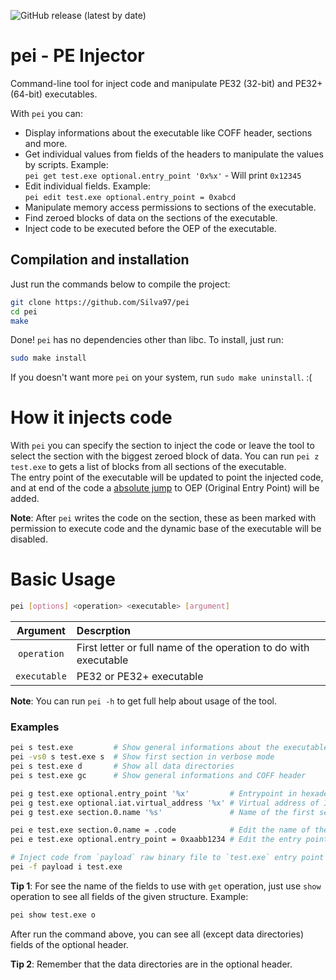 ![GitHub release (latest by date)](https://img.shields.io/github/v/release/Silva97/pei)

# pei - PE Injector
Command-line tool for inject code and manipulate PE32 (32-bit) and PE32+ (64-bit) executables.  

With `pei` you can:
- Display informations about the executable like COFF header, sections and more.
- Get individual values from fields of the headers to manipulate the values by scripts. Example:  
  `pei get test.exe optional.entry_point '0x%x'` - Will print `0x12345`
- Edit individual fields. Example:  
  `pei edit test.exe optional.entry_point = 0xabcd`
- Manipulate memory access permissions to sections of the executable.
- Find zeroed blocks of data on the sections of the executable.
- Inject code to be executed before the OEP of the executable.

## Compilation and installation
Just run the commands below to compile the project:
```bash
git clone https://github.com/Silva97/pei
cd pei
make
```

Done! `pei` has no dependencies other than libc. To install, just run:
```bash
sudo make install
```

If you doesn't want more `pei` on your system, run `sudo make uninstall`. :(

# How it injects code
With `pei` you can specify the section to inject the code or leave the tool to select the
section with the biggest zeroed block of data. You can run `pei z test.exe` to gets a list of
blocks from all sections of the executable.  
The entry point of the executable will be updated to point the injected code, and at end of the
code a [absolute jump] to OEP (Original Entry Point) will be added.

**Note**: After `pei` writes the code on the section, these as been marked with permission to
execute code and the dynamic base of the executable will be disabled.

# Basic Usage
```bash
pei [options] <operation> <executable> [argument]
```

|   Argument   | Descrption                                                       |
| :----------: | :--------------------------------------------------------------- |
| `operation`  | First letter or full name of the operation to do with executable |
| `executable` | PE32 or PE32+ executable                                         |

**Note**: You can run `pei -h` to get full help about usage of the tool.  



### Examples
```bash
pei s test.exe         # Show general informations about the executable
pei -vs0 s test.exe s  # Show first section in verbose mode
pei s test.exe d       # Show all data directories
pei s test.exe gc      # Show general informations and COFF header

pei g test.exe optional.entry_point '%x'         # Entrypoint in hexadecimal
pei g test.exe optional.iat.virtual_address '%x' # Virtual address of IAT structure
pei g test.exe section.0.name '%s'               # Name of the first section

pei e test.exe section.0.name = .code            # Edit the name of the first section
pei e test.exe optional.entry_point = 0xaabb1234 # Edit the entry point

# Inject code from `payload` raw binary file to `test.exe` entry point
pei -f payload i test.exe
```

**Tip 1**: For see the name of the fields to use with `get` operation, just use `show` operation
to see all fields of the given structure. Example:

```bash
pei show test.exe o
```

After run the command above, you can see all (except data directories) fields of the optional header.  

**Tip 2**: Remember that the data directories are in the optional header.


[absolute jump]: https://en.wikipedia.org/wiki/JMP_(x86_instruction)
